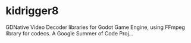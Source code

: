 # kidrigger8
GDNative Video Decoder libraries for Godot Game Engine, using FFmpeg library for codecs. A Google Summer of Code Proj…
